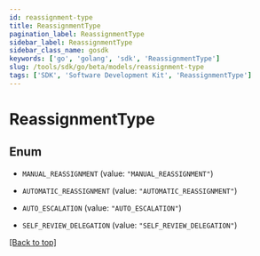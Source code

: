 ```yaml
---
id: reassignment-type
title: ReassignmentType
pagination_label: ReassignmentType
sidebar_label: ReassignmentType
sidebar_class_name: gosdk
keywords: ['go', 'golang', 'sdk', 'ReassignmentType'] 
slug: /tools/sdk/go/beta/models/reassignment-type
tags: ['SDK', 'Software Development Kit', 'ReassignmentType']
---
```


# ReassignmentType

## Enum


* `MANUAL_REASSIGNMENT` (value: `"MANUAL_REASSIGNMENT"`)

* `AUTOMATIC_REASSIGNMENT` (value: `"AUTOMATIC_REASSIGNMENT"`)

* `AUTO_ESCALATION` (value: `"AUTO_ESCALATION"`)

* `SELF_REVIEW_DELEGATION` (value: `"SELF_REVIEW_DELEGATION"`)


[[Back to top]](#) 


